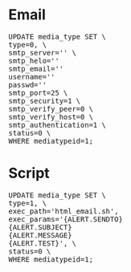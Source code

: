 # Email
<pre>
UPDATE media_type SET \
type=0, \
smtp_server='' \
smtp_helo=''
smtp_email=''
username=''
passwd=''
smtp_port=25 \
smtp_security=1 \
smtp_verify_peer=0 \
smtp_verify_host=0 \
smtp_authentication=1 \
status=0 \
WHERE mediatypeid=1;
</pre>

# Script 
<pre>
UPDATE media_type SET \
type=1, \
exec_path='html_email.sh',
exec_params='{ALERT.SENDTO}
{ALERT.SUBJECT}
{ALERT.MESSAGE}
{ALERT.TEST}', \
status=0 \
WHERE mediatypeid=1;
</pre>
